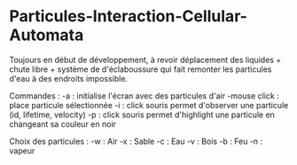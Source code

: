 # Particules-Interaction-Cellular-Automata
Toujours en début de développement, à revoir déplacement des liquides + chute libre + système de d'éclaboussure qui fait remonter les particules d'eau à des endroits impossible.

Commandes : 
  -a : initialise l'écran avec des particules d'air
  -mouse click : place particule sélectionnée
  -i : click souris permet d'observer une particule (id, lifetime, velocity)
  -p : click souris permet d'highlight une particule en changeant sa couleur en noir 
  
  
Choix des particules :
-w : Air
-x : Sable
-c : Eau
-v : Bois
-b : Feu
-n : vapeur
